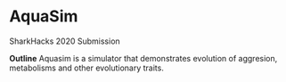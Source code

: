 # AquaSim
SharkHacks 2020 Submission

**Outline**
Aquasim is a simulator that demonstrates evolution of aggresion, metabolisms and other evolutionary traits.
